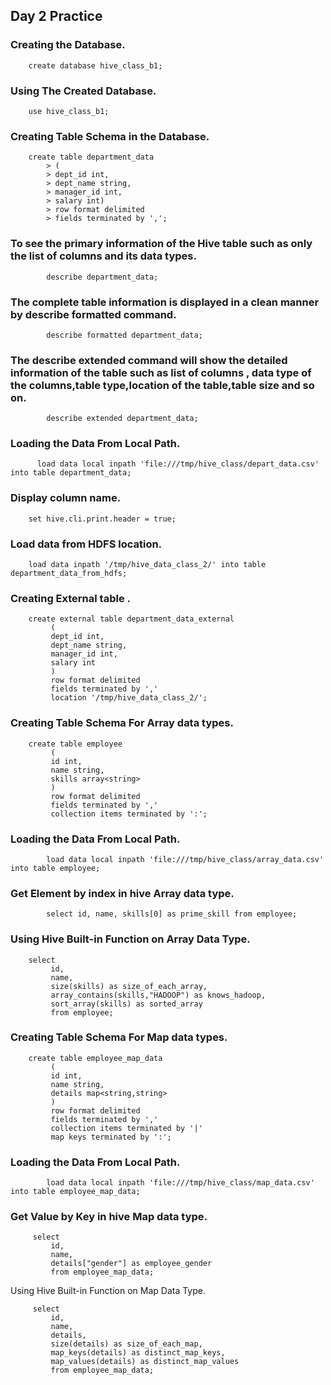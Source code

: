 
## Day 2 Practice

### Creating the Database.

        create database hive_class_b1;

### Using The Created Database.

        use hive_class_b1;

### Creating Table Schema in the Database.

        create table department_data                                                                                                            
            > (                                                                                                                                       
            > dept_id int,                                                                                                                            
            > dept_name string,                                                                                                                       
            > manager_id int,                                                                                                                         
            > salary int)                                                                                                                             
            > row format delimited                                                                                                                    
            > fields terminated by ','; 

### To see the primary information of the Hive table such as only the list of columns and its data types.

            describe department_data;
            
### The complete table information is displayed in a clean manner by describe formatted command.

            describe formatted department_data;
            
### The describe extended command will show the detailed information of the table such as list of columns , data type of the columns,table type,location of the table,table size and so on.

            describe extended department_data;    
            
### Loading the Data From Local Path.

          load data local inpath 'file:///tmp/hive_class/depart_data.csv' into table department_data;
          
### Display column name.

        set hive.cli.print.header = true;

### Load data from HDFS location.

        load data inpath '/tmp/hive_data_class_2/' into table department_data_from_hdfs;


### Creating External table .

        create external table department_data_external                                                                                          
             (                                                                                                                                       
             dept_id int,                                                                                                                            
             dept_name string,                                                                                                                       
             manager_id int,                                                                                                                         
             salary int                                                                                                                              
             )                                                                                                                                       
             row format delimited                                                                                                                    
             fields terminated by ','                                                                                                                
             location '/tmp/hive_data_class_2/'; 
    
    
    
### Creating Table Schema For Array data types.

        create table employee                                                                                                                   
             (                                                                                                                                       
             id int,                                                                                                                                 
             name string,                                                                                                                            
             skills array<string>                                                                                                                    
             )                                                                                                                                       
             row format delimited                                                                                                                    
             fields terminated by ','                                                                                                                
             collection items terminated by ':';   
             
### Loading the Data From Local Path. 

            load data local inpath 'file:///tmp/hive_class/array_data.csv' into table employee; 


### Get Element by index in hive Array data type.

            select id, name, skills[0] as prime_skill from employee;
            
### Using Hive Built-in Function on Array Data Type.

        select                                                                                                                                  
             id,                                                                                                                                     
             name,                                                                                                                                   
             size(skills) as size_of_each_array,                                                                                                     
             array_contains(skills,"HADOOP") as knows_hadoop,                                                                                        
             sort_array(skills) as sorted_array                                                                                                                     
             from employee; 
    
    
### Creating Table Schema For Map data types.

        create table employee_map_data                                                                                                          
             (                                                                                                                                       
             id int,                                                                                                                                 
             name string,                                                                                                                            
             details map<string,string>                                                                                                              
             )                                                                                                                                       
             row format delimited                                                                                                                    
             fields terminated by ','                                                                                                                
             collection items terminated by '|'                                                                                                      
             map keys terminated by ':';
            
### Loading the Data From Local Path. 
 
            load data local inpath 'file:///tmp/hive_class/map_data.csv' into table employee_map_data;
            
### Get Value by Key in hive Map data type. 

         select                                                                                                                                  
             id,                                                                                                                                     
             name,                                                                                                                                   
             details["gender"] as employee_gender                                                                                                    
             from employee_map_data; 
 
 Using Hive Built-in Function on Map Data Type.
 
         select                                                                                                                                  
             id,                                                                                                                                     
             name,                                                                                                                                   
             details,                                                                                                                                
             size(details) as size_of_each_map,                                                                                                      
             map_keys(details) as distinct_map_keys,                                                                                                 
             map_values(details) as distinct_map_values                                                                                              
             from employee_map_data;
